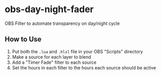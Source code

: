 # obs-day-night-fader
OBS Filter to automate transparency on day/night cycle

## How to Use

1. Put both the `.lua` and `.hlsl` file in your OBS "Scripts" directory
2. Make a source for each layer to blend
3. Add a "Timer Fade" filter to each source
4. Set the hours in each filter to the hours each source should be active
